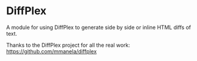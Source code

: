 # DiffPlex

A module for using DiffPlex to generate side by side or inline HTML diffs of text.

Thanks to the DiffPlex project for all the real work:
https://github.com/mmanela/diffplex